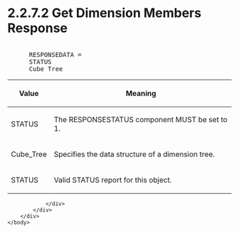 <html dir="LTR" xmlns:mshelp="http://msdn.microsoft.com/mshelp" xmlns:ddue="http://ddue.schemas.microsoft.com/authoring/2003/5" xmlns:xlink="http://www.w3.org/1999/xlink" xmlns:tool="http://www.microsoft.com/tooltip">
    <head>
        <meta http-equiv="Content-Type" content="text/html; CHARSET=utf-8"></meta>
        <meta name="save" content="history"></meta>
        <title>2.2.7.2 Get Dimension Members Response</title>
        <xml>
            <mshelp:toctitle title="2.2.7.2 Get Dimension Members Response"></mshelp:toctitle>
            <mshelp:rltitle title="[MS-SSAS8]: Get Dimension Members Response"></mshelp:rltitle>
            <mshelp:keyword index="A" term="0d56000f-5051-448e-8ace-30fa97c27539"></mshelp:keyword>
            <mshelp:attr name="DCSext.ContentType" value="open specification"></mshelp:attr>
            <mshelp:attr name="AssetID" value="0d56000f-5051-448e-8ace-30fa97c27539"></mshelp:attr>
            <mshelp:attr name="TopicType" value="kbRef"></mshelp:attr>
            <mshelp:attr name="DCSext.Title" value="[MS-SSAS8]: Get Dimension Members Response" />
        </xml>
    </head>
    <body>
        <div id="header">
            <h1 class="heading">2.2.7.2 Get Dimension Members Response</h1>
        </div>
        <div id="mainSection">
            <div id="mainBody">
                <div id="allHistory" class="saveHistory"></div>
                <div id="sectionSection0" class="section" name="collapseableSection">
                    

<dl>
<dd>
<div><pre>            
 RESPONSEDATA =
 STATUS
 Cube_Tree  
</pre></div>
</dd></dl>

<table>
 <thead>
  <tr>
   <th>
   <p>Value</p>
   </th>
   <th>
   <p>Meaning</p>
   </th>
  </tr>
 </thead>
 <tr>
  <td>
  <p>STATUS</p>
  </td>
  <td>
  <p>The RESPONSESTATUS component MUST be set to 1.</p>
  </td>
 </tr>
 <tr>
  <td>
  <p>Cube_Tree</p>
  </td>
  <td>
  <p>Specifies the data structure of a dimension tree.</p>
  </td>
 </tr>
 <tr>
  <td>
  <p>STATUS</p>
  </td>
  <td>
  <p>Valid STATUS report for this object.</p>
  </td>
 </tr>
</table>

<p> </p>


                </div>
            </div>
        </div>
    </body>
</html>